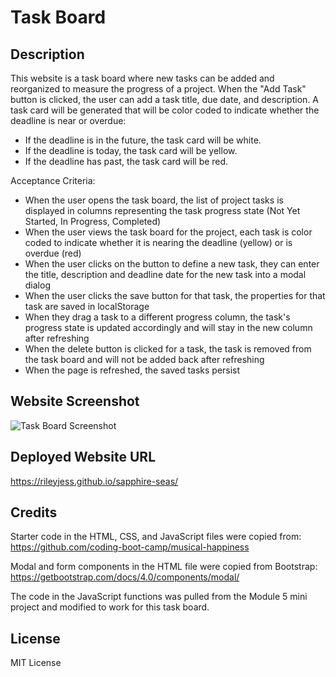 # Task Board

## Description
This website is a task board where new tasks can be added and reorganized to measure the progress of a project. When the "Add Task" button is clicked, the user can add a task title, due date, and description. A task card will be generated that will be color coded to indicate whether the deadline is near or overdue: 
- If the deadline is in the future, the task card will be white.
- If the deadline is today, the task card will be yellow.
- If the deadline has past, the task card will be red. 

Acceptance Criteria:
- When the user opens the task board, the list of project tasks is displayed in columns representing the task progress state (Not Yet Started, In Progress, Completed)
- When the user views the task board for the project, each task is color coded to indicate whether it is nearing the deadline (yellow) or is overdue (red)
- When the user clicks on the button to define a new task, they can enter the title, description and deadline date for the new task into a modal dialog
- When the user clicks the save button for that task, the properties for that task are saved in localStorage
- When they drag a task to a different progress column, the task's progress state is updated accordingly and will stay in the new column after refreshing
- When the delete button is clicked for a task, the task is removed from the task board and will not be added back after refreshing
- When the page is refreshed, the saved tasks persist

## Website Screenshot
![Task Board Screenshot](https://github.com/user-attachments/assets/a562e486-b17e-4300-b1d9-18cbe70a05d3)

## Deployed Website URL
https://rileyjess.github.io/sapphire-seas/

## Credits
Starter code in the HTML, CSS, and JavaScript files were copied from: https://github.com/coding-boot-camp/musical-happiness

Modal and form components in the HTML file were copied from Bootstrap: https://getbootstrap.com/docs/4.0/components/modal/

The code in the JavaScript functions was pulled from the Module 5 mini project and modified to work for this task board.

## License
MIT License
